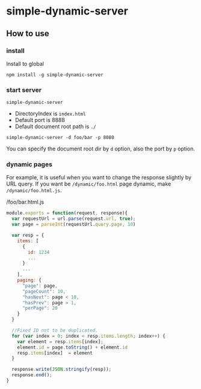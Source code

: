 # simple-dynamic-server

## How to use

### install 

Install to global

```
npm install -g simple-dynamic-server
```

### start server

```
simple-dynamic-server
```

* DirectoryIndex is `index.html`
* Default port is 8888
* Default document root path is `./`

```
simple-dynamic-server -d foo/bar -p 8080
```

You can specify the document root dir by `d` option, also the port by `p` option.


### dynamic pages

For example, it is useful when you want to change the response slightly by URL query. If you want be `/dynamic/foo.html` page dynamic, make  `/dynamic/foo.html.js`.

/foo/bar.html.js

```js
module.exports = function(request, response){
  var requestUrl = url.parse(request.url, true);
  var page = parseInt(requestUrl.query.page, 10)

  var resp = {
    items: [
      {
        id: 1234
        ...
      }
      ...
    ],
    paging: {
      "page": page,
      "pageCount": 10,
      "hasNext": page < 10,
      "hasPrev": page > 1,
      "perPage": 20
    } 
  }

  //Fixed ID not to be duplicated.
  for (var index = 0; index < resp.items.length; index++) {
    var element = resp.items[index];
    element.id = page.toString() + element.id
    resp.items[index]  = element
  }

  response.write(JSON.stringify(resp));
  response.end();
}
```